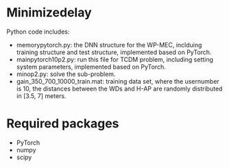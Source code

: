 # Minimizedelay
Python code includes:
* memorypytorch.py: the DNN structure for the WP-MEC, inclduing training structure and test structure,  implemented based on PyTorch.
* mainpytorch10p2.py: run this file for TCDM problem, including setting system parameters, implemented based on PyTorch.
* minop2.py: solve the sub-problem.
* gain_350_700_10000_train.mat: training data set, where the usernumber is 10, the distances between the WDs and H-AP are randomly distributed in [3.5, 7] meters.
# Required packages
* PyTorch
* numpy
* scipy
